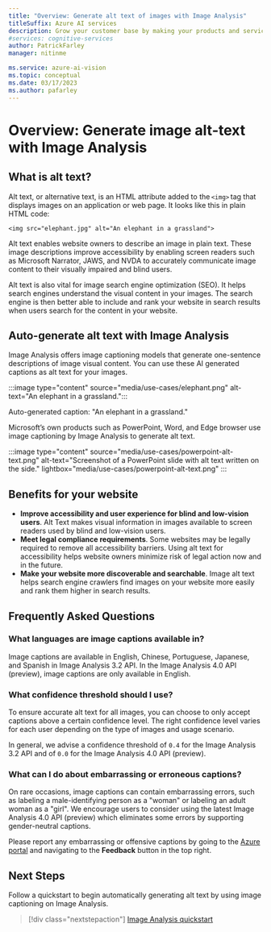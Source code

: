 ```yaml
---
title: "Overview: Generate alt text of images with Image Analysis"
titleSuffix: Azure AI services
description: Grow your customer base by making your products and services more accessible. Generate a description of an image in human-readable language, using complete sentences. 
#services: cognitive-services
author: PatrickFarley
manager: nitinme

ms.service: azure-ai-vision
ms.topic: conceptual
ms.date: 03/17/2023
ms.author: pafarley
---
```



# Overview: Generate image alt-text with Image Analysis

## What is alt text?

Alt text, or alternative text, is an HTML attribute added to the `<img>` tag that displays images on an application or web page. It looks like this in plain HTML code: 

`<img src="elephant.jpg" alt="An elephant in a grassland">`

Alt text enables website owners to describe an image in plain text. These image descriptions improve accessibility by enabling screen readers such as Microsoft Narrator, JAWS, and NVDA to accurately communicate image content to their visually impaired and blind users. 

Alt text is also vital for image search engine optimization (SEO). It helps search engines understand the visual content in your images. The search engine is then better able to include and rank your website in search results when users search for the content in your website.  

## Auto-generate alt text with Image Analysis  

Image Analysis offers image captioning models that generate one-sentence descriptions of image visual content. You can use these AI generated captions as alt text for your images.  

:::image type="content" source="media/use-cases/elephant.png" alt-text="An elephant in a grassland.":::

Auto-generated caption: "An elephant in a grassland."

Microsoft’s own products such as PowerPoint, Word, and Edge browser use image captioning by Image Analysis to generate alt text. 

:::image type="content" source="media/use-cases/powerpoint-alt-text.png" alt-text="Screenshot of a PowerPoint slide with alt text written on the side." lightbox="media/use-cases/powerpoint-alt-text.png" ::: 

## Benefits for your website 

- **Improve accessibility and user experience for blind and low-vision users**. Alt Text makes visual information in images available to screen readers used by blind and low-vision users. 
- **Meet legal compliance requirements**. Some websites may be legally required to remove all accessibility barriers. Using alt text for accessibility helps website owners minimize risk of legal action now and in the future. 
- **Make your website more discoverable and searchable**. Image alt text helps search engine crawlers find images on your website more easily and rank them higher in search results.  

## Frequently Asked Questions 

### What languages are image captions available in? 

Image captions are available in English, Chinese, Portuguese, Japanese, and Spanish in Image Analysis 3.2 API. In the Image Analysis 4.0 API (preview), image captions are only available in English.

### What confidence threshold should I use? 

To ensure accurate alt text for all images, you can choose to only accept captions above a certain confidence level. The right confidence level varies for each user depending on the type of images and usage scenario.  

In general, we advise a confidence threshold of `0.4` for the Image Analysis 3.2 API and of `0.0` for the Image Analysis 4.0 API (preview).

### What can I do about embarrassing or erroneous captions?  

On rare occasions, image captions can contain embarrassing errors, such as labeling a male-identifying person as a "woman" or labeling an adult woman as a "girl". We encourage users to consider using the latest Image Analysis 4.0 API (preview) which eliminates some errors by supporting gender-neutral captions.

Please report any embarrassing or offensive captions by going to the [Azure portal](https://portal.azure.com) and navigating to the **Feedback** button in the top right.

## Next Steps 
Follow a quickstart to begin automatically generating alt text by using image captioning on Image Analysis.

> [!div class="nextstepaction"]
> [Image Analysis quickstart](./quickstarts-sdk/image-analysis-client-library-40.md)
